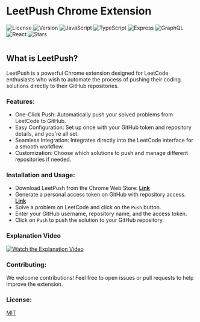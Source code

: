 # LeetPush Chrome Extension

![License](https://img.shields.io/github/license/husamahmud/LeetPush)
![Version](https://img.shields.io/chrome-web-store/v/gmagfdabfjaipjgdfgddjgongeemkalf)
![JavaScript](https://img.shields.io/badge/JavaScript-blue?logo=javascript)
![TypeScript](https://img.shields.io/badge/TypeScript-3178C6?logo=typescript&logoColor=white)
![Express](https://img.shields.io/badge/Express-black?logo=express&logoColor=white)
![GraphQL](https://img.shields.io/badge/GraphQL-E10098?logo=GraphQL&logoColor=white)
![React](https://img.shields.io/badge/Tailwind%20CSS-06B6D4?logo=tailwind-css&logoColor=white)
![Stars](https://img.shields.io/github/stars/husamahmud/LeetPush)


<img src="/assets/logo.jpeg" alt="">

## What is LeetPush?

LeetPush is a powerful Chrome extension designed for LeetCode enthusiasts who
wish to automate the process of pushing their coding solutions directly to their
GitHub repositories.

### Features:

- One-Click Push: Automatically push your solved problems from LeetCode to
  GitHub.
- Easy Configuration: Set up once with your GitHub token and repository details,
  and you're all set.
- Seamless Integration: Integrates directly into the LeetCode interface for a
  smooth workflow.
- Customization: Choose which solutions to push and manage different
  repositories if needed.

### Installation and Usage:

- Download LeetPush from the Chrome Web Store: [**Link**](https://chromewebstore.google.com/detail/leetpush/gmagfdabfjaipjgdfgddjgongeemkalf?hl=en-GB&authuser=0)
- Generate a personal access token on GitHub with repository
  access. [**Link**](https://scribehow.com/shared/Generating_a_personal_access_token_on_GitHub__PUPxxuxIRQmlg1MUE-2zig)
- Solve a problem on LeetCode and click on the `Push` button.
- Enter your GitHub username, repository name, and the access token.
- Click on `Push` to push the solution to your GitHub repository.

### Explanation Video

[![Watch the Explanation Video](http://img.youtube.com/vi/7psCr_Pu7GA/0.jpg)](https://www.youtube.com/watch?v=7psCr_Pu7GA)

### Contributing:

We welcome contributions! Feel free to open issues or pull requests to help
improve the extension.

### License:

[MIT](LICENSE)
